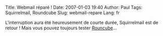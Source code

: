 Title: Webmail réparé !
Date: 2007-01-03 19:40
Author: Paul
Tags: Squirrelmail, Roundcube
Slug: webmail-repare
Lang: fr

L'interruption aura été heureusement de courte durée, Squirrelmail est
de retour ! Mais vous pouvez toujours tester
[Rouncube](https://www.ezvan.fr/roundcubemail/)...

